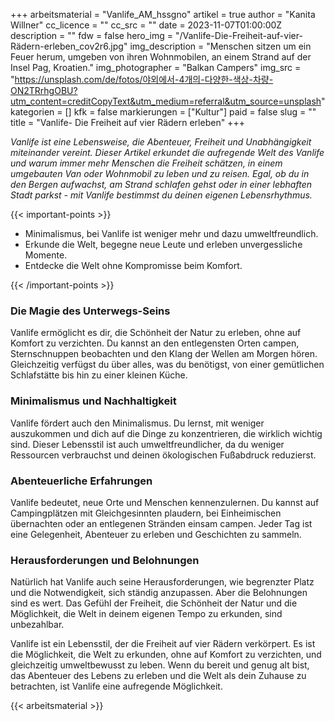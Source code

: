 +++
arbeitsmaterial = "Vanlife_AM_hssgno"
artikel = true
author = "Kanita Willner"
cc_licence = ""
cc_src = ""
date = 2023-11-07T01:00:00Z
description = ""
fdw = false
hero_img = "/Vanlife-Die-Freiheit-auf-vier-Rädern-erleben_cov2r6.jpg"
img_description = "Menschen sitzen um ein Feuer herum, umgeben von ihren Wohnmobilen, an einem Strand auf der Insel Pag, Kroatien."
img_photographer = "Balkan Campers"
img_src = "https://unsplash.com/de/fotos/야외에서-4개의-다양한-색상-차량-ON2TRrhgOBU?utm_content=creditCopyText&utm_medium=referral&utm_source=unsplash"
kategorien = []
kfk = false
markierungen = ["Kultur"]
paid = false
slug = ""
title = "Vanlife- Die Freiheit auf vier Rädern erleben"
+++

_Vanlife ist eine Lebensweise, die Abenteuer, Freiheit und Unabhängigkeit miteinander vereint. Dieser Artikel erkundet die aufregende Welt des Vanlife und warum immer mehr Menschen die Freiheit schätzen, in einem umgebauten Van oder Wohnmobil zu leben und zu reisen. Egal, ob du in den Bergen aufwachst, am Strand schlafen gehst oder in einer lebhaften Stadt parkst - mit Vanlife bestimmst du deinen eigenen Lebensrhythmus._

{{< important-points >}}

<ul>

<li>Minimalismus, bei Vanlife ist weniger mehr und dazu umweltfreundlich.</li>

<li>Erkunde die Welt, begegne neue Leute und erleben unvergessliche Momente.</li>

<li>Entdecke die Welt ohne Kompromisse beim Komfort.</li>

</ul>

{{< /important-points >}}

### Die Magie des Unterwegs-Seins

Vanlife ermöglicht es dir, die Schönheit der Natur zu erleben, ohne auf Komfort zu verzichten. Du kannst an den entlegensten Orten campen, Sternschnuppen beobachten und den Klang der Wellen am Morgen hören. Gleichzeitig verfügst du über alles, was du benötigst, von einer gemütlichen Schlafstätte bis hin zu einer kleinen Küche.

### Minimalismus und Nachhaltigkeit

Vanlife fördert auch den Minimalismus. Du lernst, mit weniger auszukommen und dich auf die Dinge zu konzentrieren, die wirklich wichtig sind. Dieser Lebensstil ist auch umweltfreundlicher, da du weniger Ressourcen verbrauchst und deinen ökologischen Fußabdruck reduzierst.

### Abenteuerliche Erfahrungen

Vanlife bedeutet, neue Orte und Menschen kennenzulernen. Du kannst auf Campingplätzen mit Gleichgesinnten plaudern, bei Einheimischen übernachten oder an entlegenen Stränden einsam campen. Jeder Tag ist eine Gelegenheit, Abenteuer zu erleben und Geschichten zu sammeln.

### Herausforderungen und Belohnungen

Natürlich hat Vanlife auch seine Herausforderungen, wie begrenzter Platz und die Notwendigkeit, sich ständig anzupassen. Aber die Belohnungen sind es wert. Das Gefühl der Freiheit, die Schönheit der Natur und die Möglichkeit, die Welt in deinem eigenen Tempo zu erkunden, sind unbezahlbar.

Vanlife ist ein Lebensstil, der die Freiheit auf vier Rädern verkörpert. Es ist die Möglichkeit, die Welt zu erkunden, ohne auf Komfort zu verzichten, und gleichzeitig umweltbewusst zu leben. Wenn du bereit und genug alt bist, das Abenteuer des Lebens zu erleben und die Welt als dein Zuhause zu betrachten, ist Vanlife eine aufregende Möglichkeit.

{{< arbeitsmaterial >}}
